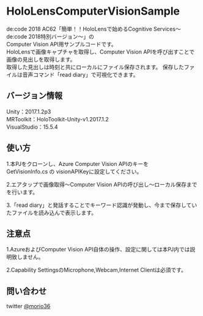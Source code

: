 # HoloLensComputerVisionSample

de:code 2018 AC62「簡単！！HoloLensで始めるCognitive Services～de:code 2018特別バージョン～」の  
Computer Vision API用サンプルコードです。  
HoloLensで画像キャプチャを取得し、Computer Vision APIを呼び出すことで\
画像の見出しを取得します。  
取得した見出しは時刻と共にローカルにファイル保存されます。
保存したファイルは音声コマンド「read diary」で可視化できます。

## バージョン情報
 Unity：2017.1.2p3  
 MRToolkit：HoloToolkit-Unity-v1.2017.1.2  
 VisualStudio：15.5.4  

## 使い方

1.本PJをクローンし、Azure Computer Vision APIのキーを  
 GetVisionInfo.cs の visionAPIKeyに設定してください。  

2.エアタップで画像取得～Computer Vision APIの呼び出し～ローカル保存までを行います。  

3.「read diary」と発話することでキーワード認識が発動し、今まで保存していたファイルを読み込んで表示します。

## 注意点

1.AzureおよびComputer Vision API自体の操作、設定に関しては本PJ内では説明致しません。

2.Capability SettingsのMicrophone,Webcam,Internet Clientは必須です。

## 問い合わせ
twitter [@morio36](https://twitter.com/morio36)
